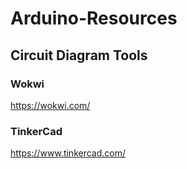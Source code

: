 # Arduino-Resources
## Circuit Diagram Tools
### Wokwi
https://wokwi.com/
### TinkerCad
https://www.tinkercad.com/
